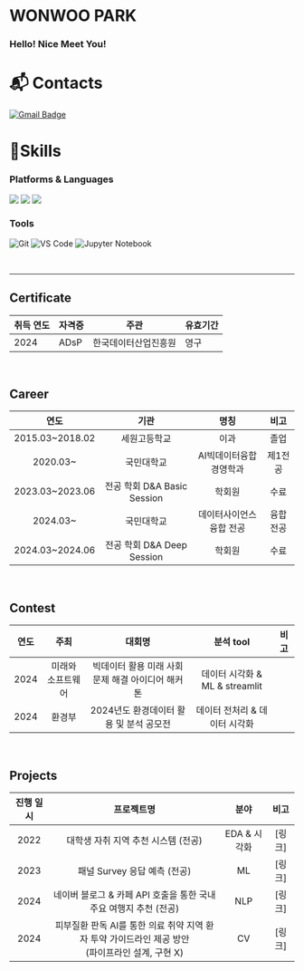 # WONWOO PARK
### Hello! Nice Meet You!

# :mailbox_with_mail: Contacts
[![Gmail Badge](https://img.shields.io/badge/Gmail-d14836?style=flat-square&logo=Gmail&logoColor=white&link=mailto:qkrdnjsdn16@gmail.com)](mailto:qkrdnjsdn16@gmail.com)


# 💪Skills
### Platforms & Languages
<img src="https://img.shields.io/badge/Python-3776AB?style=flat-square&logo=Python&logoColor=white"/> <img src="https://img.shields.io/badge/Pytorch-EE4C2C?style=flat-square&logo=Pytorch&logoColor=white"/> <img src="https://img.shields.io/badge/MySQL-4479A1?style=flat-square&logo=MySQL&logoColor=white"/>


### Tools
![Git](https://img.shields.io/badge/Git-F05032.svg?&style=for-the-badge&logo=Git&logoColor=white)
![VS Code](https://img.shields.io/badge/VS%20Code-007ACC.svg?&style=for-the-badge&logo=VS%20Code&logoColor=white)
![Jupyter Notebook](https://img.shields.io/badge/Jupyter-F37626.svg?&style=for-the-badge&logo=Jupyter&logoColor=white)

<br>

----
## Certificate  
| 취득 연도 | 자격증 | 주관 | 유효기간 |
|-|-|-|-|
|2024|ADsP|한국데이터산업진흥원|영구|

<br>

##  Career
| 연도 | 기관 | 명칭 | 비고 |
| :------: | :------: | :------: | :------: |
| 2015.03~2018.02 | 세원고등학교 | 이과 | 졸업 |
| 2020.03~ |  국민대학교  | AI빅데이터융합경영학과   | 제1전공 |
| 2023.03~2023.06 | 전공 학회 D&A Basic Session | 학회원 | 수료 |
| 2024.03~ |  국민대학교  | 데이터사이언스 융합 전공  | 융합전공 |
| 2024.03~2024.06 | 전공 학회 D&A Deep Session | 학회원 | 수료 |


<br>

## Contest
| 연도 | 주최 | 대회명 | 분석 tool | 비고 |
| :------: | :------: | :------: | :------: | :------: |
| 2024 | 미래와 소프트웨어 | 빅데이터 활용 미래 사회문제 해결 아이디어 해커톤 | 데이터 시각화 & ML & streamlit  |  |
| 2024 | 환경부 | 2024년도 환경데이터 활용 및 분석 공모전 | 데이터 전처리 & 데이터 시각화 |  |

<br>

## Projects
|진행 일시|프로젝트명|분야|비고|
|:------:|:------:|:------:|:------:|
|2022|대학생 자취 지역 추천 시스템 (전공)|EDA & 시각화|[링크]|
|2023|패널 Survey 응답 예측 (전공)|ML|[링크]|
|2024|네이버 블로그 & 카페 API 호출을 통한 국내 주요 여행지 추천 (전공)|NLP|[링크]|
|2024|피부질환 판독 AI를 통한 의료 취약 지역 환자 투약 가이드라인 제공 방안<br/>(파이프라인 설계, 구현 X)|CV|[링크]|
